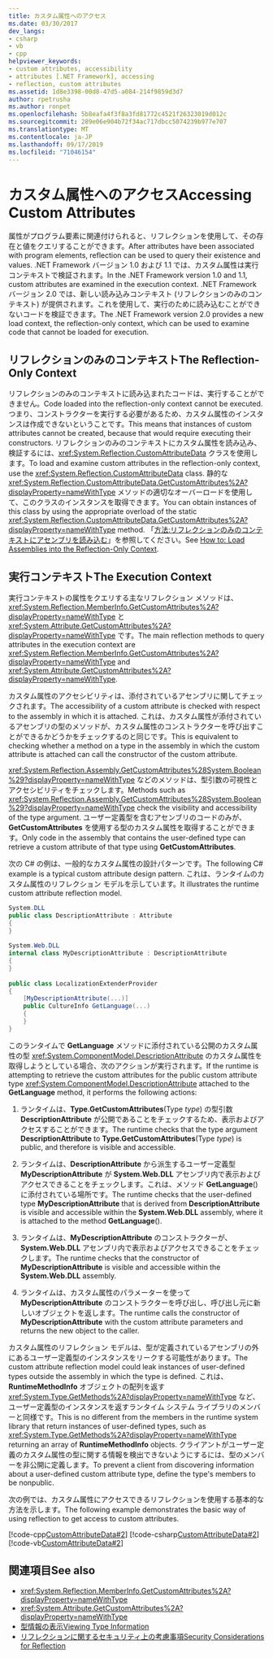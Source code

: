```yaml
---
title: カスタム属性へのアクセス
ms.date: 03/30/2017
dev_langs:
- csharp
- vb
- cpp
helpviewer_keywords:
- custom attributes, accessibility
- attributes [.NET Framework], accessing
- reflection, custom attributes
ms.assetid: 1d8e3398-00d8-47d5-a084-214f9859d3d7
author: rpetrusha
ms.author: ronpet
ms.openlocfilehash: 5b8eafa4f3f8a3fd81772c4521f26323019d012c
ms.sourcegitcommit: 289e06e904b72f34ac717dbcc5074239b977e707
ms.translationtype: MT
ms.contentlocale: ja-JP
ms.lasthandoff: 09/17/2019
ms.locfileid: "71046154"
---
```

# <a name="accessing-custom-attributes"></a><span data-ttu-id="d3446-102">カスタム属性へのアクセス</span><span class="sxs-lookup"><span data-stu-id="d3446-102">Accessing Custom Attributes</span></span>
<span data-ttu-id="d3446-103">属性がプログラム要素に関連付けられると、リフレクションを使用して、その存在と値をクエリすることができます。</span><span class="sxs-lookup"><span data-stu-id="d3446-103">After attributes have been associated with program elements, reflection can be used to query their existence and values.</span></span> <span data-ttu-id="d3446-104">.NET Framework バージョン 1.0 および 1.1 では、カスタム属性は実行コンテキストで検証されます。</span><span class="sxs-lookup"><span data-stu-id="d3446-104">In the .NET Framework version 1.0 and 1.1, custom attributes are examined in the execution context.</span></span> <span data-ttu-id="d3446-105">.NET Framework バージョン 2.0 では、新しい読み込みコンテキスト (リフレクションのみのコンテキスト) が提供されます。これを使用して、実行のために読み込むことができないコードを検証できます。</span><span class="sxs-lookup"><span data-stu-id="d3446-105">The .NET Framework version 2.0 provides a new load context, the reflection-only context, which can be used to examine code that cannot be loaded for execution.</span></span>  
  
## <a name="the-reflection-only-context"></a><span data-ttu-id="d3446-106">リフレクションのみのコンテキスト</span><span class="sxs-lookup"><span data-stu-id="d3446-106">The Reflection-Only Context</span></span>  
 <span data-ttu-id="d3446-107">リフレクションのみのコンテキストに読み込まれたコードは、実行することができません。</span><span class="sxs-lookup"><span data-stu-id="d3446-107">Code loaded into the reflection-only context cannot be executed.</span></span> <span data-ttu-id="d3446-108">つまり、コンストラクターを実行する必要があるため、カスタム属性のインスタンスは作成できないということです。</span><span class="sxs-lookup"><span data-stu-id="d3446-108">This means that instances of custom attributes cannot be created, because that would require executing their constructors.</span></span> <span data-ttu-id="d3446-109">リフレクションのみのコンテキストにカスタム属性を読み込み、検証するには、<xref:System.Reflection.CustomAttributeData> クラスを使用します。</span><span class="sxs-lookup"><span data-stu-id="d3446-109">To load and examine custom attributes in the reflection-only context, use the <xref:System.Reflection.CustomAttributeData> class.</span></span> <span data-ttu-id="d3446-110">静的な <xref:System.Reflection.CustomAttributeData.GetCustomAttributes%2A?displayProperty=nameWithType> メソッドの適切なオーバーロードを使用して、このクラスのインスタンスを取得できます。</span><span class="sxs-lookup"><span data-stu-id="d3446-110">You can obtain instances of this class by using the appropriate overload of the static <xref:System.Reflection.CustomAttributeData.GetCustomAttributes%2A?displayProperty=nameWithType> method.</span></span> <span data-ttu-id="d3446-111">「[方法:リフレクションのみのコンテキストにアセンブリを読み込む](how-to-load-assemblies-into-the-reflection-only-context.md)」を参照してください。</span><span class="sxs-lookup"><span data-stu-id="d3446-111">See [How to: Load Assemblies into the Reflection-Only Context](how-to-load-assemblies-into-the-reflection-only-context.md).</span></span>  
  
## <a name="the-execution-context"></a><span data-ttu-id="d3446-112">実行コンテキスト</span><span class="sxs-lookup"><span data-stu-id="d3446-112">The Execution Context</span></span>  
 <span data-ttu-id="d3446-113">実行コンテキストの属性をクエリする主なリフレクション メソッドは、<xref:System.Reflection.MemberInfo.GetCustomAttributes%2A?displayProperty=nameWithType> と <xref:System.Attribute.GetCustomAttributes%2A?displayProperty=nameWithType> です。</span><span class="sxs-lookup"><span data-stu-id="d3446-113">The main reflection methods to query attributes in the execution context are <xref:System.Reflection.MemberInfo.GetCustomAttributes%2A?displayProperty=nameWithType> and <xref:System.Attribute.GetCustomAttributes%2A?displayProperty=nameWithType>.</span></span>  
  
 <span data-ttu-id="d3446-114">カスタム属性のアクセシビリティは、添付されているアセンブリに関してチェックされます。</span><span class="sxs-lookup"><span data-stu-id="d3446-114">The accessibility of a custom attribute is checked with respect to the assembly in which it is attached.</span></span> <span data-ttu-id="d3446-115">これは、カスタム属性が添付されているアセンブリの型のメソッドが、カスタム属性のコンストラクターを呼び出すことができるかどうかをチェックするのと同じです。</span><span class="sxs-lookup"><span data-stu-id="d3446-115">This is equivalent to checking whether a method on a type in the assembly in which the custom attribute is attached can call the constructor of the custom attribute.</span></span>  
  
 <span data-ttu-id="d3446-116"><xref:System.Reflection.Assembly.GetCustomAttributes%28System.Boolean%29?displayProperty=nameWithType> などのメソッドは、型引数の可視性とアクセシビリティをチェックします。</span><span class="sxs-lookup"><span data-stu-id="d3446-116">Methods such as <xref:System.Reflection.Assembly.GetCustomAttributes%28System.Boolean%29?displayProperty=nameWithType> check the visibility and accessibility of the type argument.</span></span> <span data-ttu-id="d3446-117">ユーザー定義型を含むアセンブリのコードのみが、**GetCustomAttributes** を使用する型のカスタム属性を取得することができます。</span><span class="sxs-lookup"><span data-stu-id="d3446-117">Only code in the assembly that contains the user-defined type can retrieve a custom attribute of that type using **GetCustomAttributes**.</span></span>  
  
 <span data-ttu-id="d3446-118">次の C# の例は、一般的なカスタム属性の設計パターンです。</span><span class="sxs-lookup"><span data-stu-id="d3446-118">The following C# example is a typical custom attribute design pattern.</span></span> <span data-ttu-id="d3446-119">これは、ランタイムのカスタム属性のリフレクション モデルを示しています。</span><span class="sxs-lookup"><span data-stu-id="d3446-119">It illustrates the runtime custom attribute reflection model.</span></span>  
  
```csharp
System.DLL  
public class DescriptionAttribute : Attribute  
{  
}  
  
System.Web.DLL  
internal class MyDescriptionAttribute : DescriptionAttribute  
{  
}  
  
public class LocalizationExtenderProvider  
{  
    [MyDescriptionAttribute(...)]  
    public CultureInfo GetLanguage(...)  
    {  
    }  
}  
```  
  
 <span data-ttu-id="d3446-120">このランタイムで **GetLanguage** メソッドに添付されている公開のカスタム属性の型 <xref:System.ComponentModel.DescriptionAttribute> のカスタム属性を取得しようとしている場合、次のアクションが実行されます。</span><span class="sxs-lookup"><span data-stu-id="d3446-120">If the runtime is attempting to retrieve the custom attributes for the public custom attribute type <xref:System.ComponentModel.DescriptionAttribute> attached to the **GetLanguage** method, it performs the following actions:</span></span>  
  
1. <span data-ttu-id="d3446-121">ランタイムは、**Type.GetCustomAttributes**(Type *type*) の型引数 **DescriptionAttribute** が公開であることをチェックするため、表示およびアクセスすることができます。</span><span class="sxs-lookup"><span data-stu-id="d3446-121">The runtime checks that the type argument **DescriptionAttribute** to **Type.GetCustomAttributes**(Type *type*) is public, and therefore is visible and accessible.</span></span>  
  
2. <span data-ttu-id="d3446-122">ランタイムは、**DescriptionAttribute** から派生するユーザー定義型 **MyDescriptionAttribute** が **System.Web.DLL** アセンブリ内で表示およびアクセスできることをチェックします。これは、メソッド **GetLanguage**() に添付されている場所です。</span><span class="sxs-lookup"><span data-stu-id="d3446-122">The runtime checks that the user-defined type **MyDescriptionAttribute** that is derived from **DescriptionAttribute** is visible and accessible within the **System.Web.DLL** assembly, where it is attached to the method **GetLanguage**().</span></span>  
  
3. <span data-ttu-id="d3446-123">ランタイムは、**MyDescriptionAttribute** のコンストラクターが、**System.Web.DLL** アセンブリ内で表示およびアクセスできることをチェックします。</span><span class="sxs-lookup"><span data-stu-id="d3446-123">The runtime checks that the constructor of **MyDescriptionAttribute** is visible and accessible within the **System.Web.DLL** assembly.</span></span>  
  
4. <span data-ttu-id="d3446-124">ランタイムは、カスタム属性のパラメーターを使って **MyDescriptionAttribute** のコンストラクターを呼び出し、呼び出し元に新しいオブジェクトを返します。</span><span class="sxs-lookup"><span data-stu-id="d3446-124">The runtime calls the constructor of **MyDescriptionAttribute** with the custom attribute parameters and returns the new object to the caller.</span></span>  
  
 <span data-ttu-id="d3446-125">カスタム属性のリフレクション モデルは、型が定義されているアセンブリの外にあるユーザー定義型のインスタンスをリークする可能性があります。</span><span class="sxs-lookup"><span data-stu-id="d3446-125">The custom attribute reflection model could leak instances of user-defined types outside the assembly in which the type is defined.</span></span> <span data-ttu-id="d3446-126">これは、**RuntimeMethodInfo** オブジェクトの配列を返す <xref:System.Type.GetMethods%2A?displayProperty=nameWithType> など、ユーザー定義型のインスタンスを返すランタイム システム ライブラリのメンバーと同様です。</span><span class="sxs-lookup"><span data-stu-id="d3446-126">This is no different from the members in the runtime system library that return instances of user-defined types, such as <xref:System.Type.GetMethods%2A?displayProperty=nameWithType> returning an array of **RuntimeMethodInfo** objects.</span></span> <span data-ttu-id="d3446-127">クライアントがユーザー定義のカスタム属性の型に関する情報を検出できないようにするには、型のメンバーを非公開に定義します。</span><span class="sxs-lookup"><span data-stu-id="d3446-127">To prevent a client from discovering information about a user-defined custom attribute type, define the type's members to be nonpublic.</span></span>  
  
 <span data-ttu-id="d3446-128">次の例では、カスタム属性にアクセスできるリフレクションを使用する基本的な方法を示します。</span><span class="sxs-lookup"><span data-stu-id="d3446-128">The following example demonstrates the basic way of using reflection to get access to custom attributes.</span></span>  
  
 [!code-cpp[CustomAttributeData#2](../../../samples/snippets/cpp/VS_Snippets_CLR/CustomAttributeData/CPP/source2.cpp#2)]
 [!code-csharp[CustomAttributeData#2](../../../samples/snippets/csharp/VS_Snippets_CLR/CustomAttributeData/CS/source2.cs#2)]
 [!code-vb[CustomAttributeData#2](../../../samples/snippets/visualbasic/VS_Snippets_CLR/CustomAttributeData/VB/source2.vb#2)]  
  
## <a name="see-also"></a><span data-ttu-id="d3446-129">関連項目</span><span class="sxs-lookup"><span data-stu-id="d3446-129">See also</span></span>

- <xref:System.Reflection.MemberInfo.GetCustomAttributes%2A?displayProperty=nameWithType>
- <xref:System.Attribute.GetCustomAttributes%2A?displayProperty=nameWithType>
- [<span data-ttu-id="d3446-130">型情報の表示</span><span class="sxs-lookup"><span data-stu-id="d3446-130">Viewing Type Information</span></span>](viewing-type-information.md)
- [<span data-ttu-id="d3446-131">リフレクションに関するセキュリティ上の考慮事項</span><span class="sxs-lookup"><span data-stu-id="d3446-131">Security Considerations for Reflection</span></span>](security-considerations-for-reflection.md)
